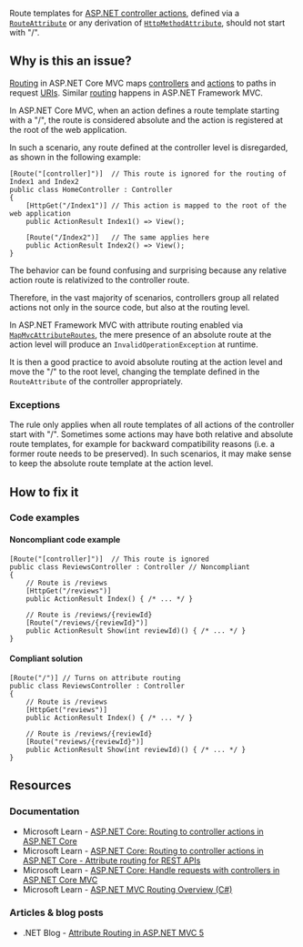 Route templates for [ASP.NET controller
actions](https://learn.microsoft.com/en-us/aspnet/core/mvc/controllers/actions#defining-actions), defined via a [`RouteAttribute`](https://learn.microsoft.com/en-us/dotnet/api/microsoft.aspnetcore.mvc.routeattribute) or any derivation of [`HttpMethodAttribute`](https://learn.microsoft.com/en-us/dotnet/api/microsoft.aspnetcore.mvc.routing.httpmethodattribute), should
not start with "/".

## Why is this an issue?

[Routing](https://learn.microsoft.com/en-us/aspnet/core/mvc/controllers/routing) in ASP.NET Core MVC maps [controllers](https://learn.microsoft.com/en-us/aspnet/core/mvc/controllers/actions#what-is-a-controller) and [actions](https://learn.microsoft.com/en-us/aspnet/core/mvc/controllers/actions#defining-actions) to paths in request [URIs](https://en.wikipedia.org/wiki/Uniform_Resource_Identifier). Similar [routing](https://learn.microsoft.com/en-us/aspnet/mvc/overview/older-versions-1/controllers-and-routing/asp-net-mvc-routing-overview-cs)
happens in ASP.NET Framework MVC.

In ASP.NET Core MVC, when an action defines a route template starting with a "/", the route is considered absolute and the action is registered at
the root of the web application.

In such a scenario, any route defined at the controller level is disregarded, as shown in the following example:

    [Route("[controller]")]  // This route is ignored for the routing of Index1 and Index2
    public class HomeController : Controller
    {
        [HttpGet("/Index1")] // This action is mapped to the root of the web application
        public ActionResult Index1() => View();
    
        [Route("/Index2")]   // The same applies here
        public ActionResult Index2() => View();
    }

The behavior can be found confusing and surprising because any relative action route is relativized to the controller route.

Therefore, in the vast majority of scenarios, controllers group all related actions not only in the source code, but also at the routing level.

In ASP.NET Framework MVC with attribute routing enabled via [`MapMvcAttributeRoutes`](https://learn.microsoft.com/en-us/dotnet/api/system.web.mvc.routecollectionattributeroutingextensions.mapmvcattributeroutes),
the mere presence of an absolute route at the action level will produce an `InvalidOperationException` at runtime.

It is then a good practice to avoid absolute routing at the action level and move the "/" to the root level, changing the template defined in the
`RouteAttribute` of the controller appropriately.

### Exceptions

The rule only applies when all route templates of all actions of the controller start with "/". Sometimes some actions may have both relative and
absolute route templates, for example for backward compatibility reasons (i.e. a former route needs to be preserved). In such scenarios, it may make
sense to keep the absolute route template at the action level.

## How to fix it

### Code examples

#### Noncompliant code example

    [Route("[controller]")]  // This route is ignored
    public class ReviewsController : Controller // Noncompliant
    {
        // Route is /reviews
        [HttpGet("/reviews")]
        public ActionResult Index() { /* ... */ }
    
        // Route is /reviews/{reviewId}
        [Route("/reviews/{reviewId}")]
        public ActionResult Show(int reviewId)() { /* ... */ }
    }

#### Compliant solution

    [Route("/")] // Turns on attribute routing
    public class ReviewsController : Controller
    {
        // Route is /reviews
        [HttpGet("reviews")]
        public ActionResult Index() { /* ... */ }
    
        // Route is /reviews/{reviewId}
        [Route("reviews/{reviewId}")]
        public ActionResult Show(int reviewId)() { /* ... */ }
    }

## Resources

### Documentation

-  Microsoft Learn - [ASP.NET Core: Routing to controller actions
  in ASP.NET Core](https://learn.microsoft.com/en-us/aspnet/core/mvc/controllers/routing)
-  Microsoft Learn - [ASP.NET Core:
  Routing to controller actions in ASP.NET Core - Attribute routing for REST APIs](https://learn.microsoft.com/en-us/aspnet/core/mvc/controllers/routing#attribute-routing-for-rest-apis)
-  Microsoft Learn - [ASP.NET Core: Handle requests with
  controllers in ASP.NET Core MVC](https://learn.microsoft.com/en-us/aspnet/core/mvc/controllers/actions)
-  Microsoft Learn - [ASP.NET MVC
  Routing Overview (C#)](https://learn.microsoft.com/en-us/aspnet/mvc/overview/older-versions-1/controllers-and-routing/asp-net-mvc-routing-overview-cs)

### Articles & blog posts

-  .NET Blog - [Attribute Routing in ASP.NET MVC 5](https://devblogs.microsoft.com/dotnet/attribute-routing-in-asp-net-mvc-5/)